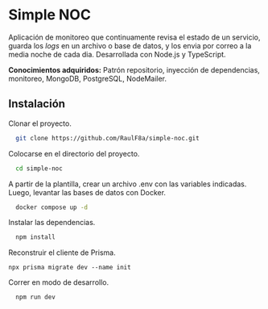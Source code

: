 # Simple NOC

Aplicación de monitoreo que continuamente revisa el estado de un servicio, guarda los *logs* en un archivo o base
de datos, y los envia por correo a la media noche de cada dia. Desarrollada con Node.js y TypeScript.

**Conocimientos adquiridos:** Patrón repositorio, inyección de dependencias, monitoreo, MongoDB,
PostgreSQL, NodeMailer.

## Instalación

Clonar el proyecto.

```bash
  git clone https://github.com/RaulF8a/simple-noc.git
```

Colocarse en el directorio del proyecto.

```bash
  cd simple-noc
```

A partir de la plantilla, crear un archivo .env con las variables indicadas. Luego, levantar las bases de datos con Docker.
```bash
  docker compose up -d
```

Instalar las dependencias.

```bash
  npm install
```

Reconstruir el cliente de Prisma.
```
npx prisma migrate dev --name init
```

Correr en modo de desarrollo.

```bash
  npm run dev
```
    